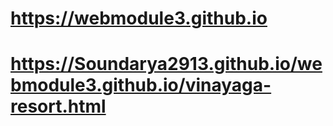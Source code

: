 # https://webmodule3.github.io
# https://Soundarya2913.github.io/webmodule3.github.io/vinayaga-resort.html
